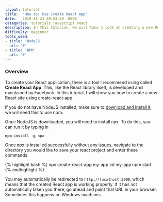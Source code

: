 ```yaml
---
layout: tutorial
title:  "How to: Use Create React App"
date:   2019-11-21 09:53:59 -0500
categories: tutorials javascript react
description: In this tutorial, we will take a look at creating a new React site using create-react-app.
difficulty: Beginner
tools_used:
- title: 'NodeJS'
  url: '#'
- title: 'NPM'
  url: '#'
---
```

### Overview

To create your React application, there is a tool I recommend using called
**Create React App**. This, like the React library itself, is developed and
maintained by Facebook. In this tutorial, I will show you how to create
a new React site using create-react-app.

If you do not have NodeJS installed, make sure to [download and install it](https://nodejs.org/en/download/);
we will need this to use npm.

Once NodeJS is downloaded, you will need to install npx. To do this, you can
run it by typing in

`npm install -g npx`

Once npx is installed successfully without any issues, navigate to the directory
you would like to save your react project and enter these commands:

{% highlight bash %}
npx create-react-app my-app
cd my-app
npm start
{% endhighlight %}

You may automatically be redirected to `http://localhost:3000`, which means that the
created React app is working properly. If it has not automatically taken you there,
go ahead and point that URL in your browser. Sometimes this happens on Windows machines.
